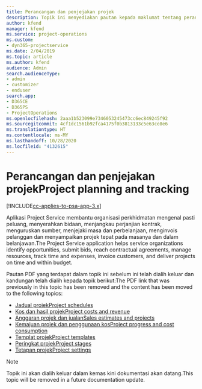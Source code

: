 ```yaml
---
title: Perancangan dan penjejakan projek
description: Topik ini menyediakan pautan kepada maklumat tentang perancangan dan penjejakan dalam Project Service Automation.
author: kfend
manager: kfend
ms.service: project-operations
ms.custom:
- dyn365-projectservice
ms.date: 2/04/2019
ms.topic: article
ms.author: kfend
audience: Admin
search.audienceType:
- admin
- customizer
- enduser
search.app:
- D365CE
- D365PS
- ProjectOperations
ms.openlocfilehash: 2aaa1b523099e7346053245473cc6ec849245f92
ms.sourcegitcommit: 4cf1dc1561b92fca4175f0b3813133c5e63ce8e6
ms.translationtype: HT
ms.contentlocale: ms-MY
ms.lasthandoff: 10/28/2020
ms.locfileid: "4132615"
---
```

# <a name="project-planning-and-tracking"></a><span data-ttu-id="3518d-103">Perancangan dan penjejakan projek</span><span class="sxs-lookup"><span data-stu-id="3518d-103">Project planning and tracking</span></span>

[!INCLUDE[cc-applies-to-psa-app-3.x](../../includes/cc-applies-to-psa-app-3x.md)]

<span data-ttu-id="3518d-104">Aplikasi Project Service membantu organisasi perkhidmatan mengenal pasti peluang, menyerahkan bidaan, menjangkau perjanjian kontrak, menguruskan sumber, menjejaki masa dan perbelanjaan, menginvois pelanggan dan menyampaikan projek tepat pada masanya dan dalam belanjawan.</span><span class="sxs-lookup"><span data-stu-id="3518d-104">The Project Service application helps service organizations identify opportunities, submit bids, reach contractual agreements, manage resources, track time and expenses, invoice customers, and deliver projects on time and within budget.</span></span> 

<span data-ttu-id="3518d-105">Pautan PDF yang terdapat dalam topik ini sebelum ini telah dialih keluar dan kandungan telah dialih kepada topik berikut:</span><span class="sxs-lookup"><span data-stu-id="3518d-105">The PDF link that was previously in this topic has been removed and the content has been moved to the following topics:</span></span>

- [<span data-ttu-id="3518d-106">Jadual projek</span><span class="sxs-lookup"><span data-stu-id="3518d-106">Project schedules</span></span>](../project-creating.md)
- [<span data-ttu-id="3518d-107">Kos dan hasil projek</span><span class="sxs-lookup"><span data-stu-id="3518d-107">Project costs and revenue</span></span>](../project-estimating.md)
- [<span data-ttu-id="3518d-108">Anggaran projek dan jualan</span><span class="sxs-lookup"><span data-stu-id="3518d-108">Sales estimates and projects</span></span>](../project-leveraging.md)
- [<span data-ttu-id="3518d-109">Kemajuan projek dan penggunaan kos</span><span class="sxs-lookup"><span data-stu-id="3518d-109">Project progress and cost consumption</span></span>](../project-tracking.md)
- [<span data-ttu-id="3518d-110">Templat projek</span><span class="sxs-lookup"><span data-stu-id="3518d-110">Project templates</span></span>](../project-templates.md)
- [<span data-ttu-id="3518d-111">Peringkat projek</span><span class="sxs-lookup"><span data-stu-id="3518d-111">Project stages</span></span>](../project-stages.md)
- [<span data-ttu-id="3518d-112">Tetapan projek</span><span class="sxs-lookup"><span data-stu-id="3518d-112">Project settings</span></span>](../project-settings.md)

> [!NOTE]
> <span data-ttu-id="3518d-113">Topik ini akan dialih keluar dalam kemas kini dokumentasi akan datang.</span><span class="sxs-lookup"><span data-stu-id="3518d-113">This topic will be removed in a future documentation update.</span></span> 
